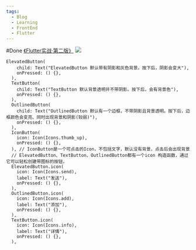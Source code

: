 ```yaml
---
tags:
  - Blog
  - Learning
  - FrontEnd
  - Flutter
---
```

#Done 
[《Flutter实战·第二版》](https://book.flutterchina.club/chapter3/buttons.html#_3-2-1-elevatedbutton)
![](https://img2024.cnblogs.com/blog/3028374/202407/3028374-20240714104628331-866115011.png)

```
ElevatedButton(
    child: Text("ElevatedButton 默认带有阴影和灰色背景。按下后，阴影会变大"),
    onPressed: () {},
  ),
  TextButton(
    child: Text("TextButton 默认背景透明并不带阴影。按下后，会有背景色"),
    onPressed: () {},
  ),
  OutlinedButton(
    child: Text("OutlinedButton 默认有一个边框，不带阴影且背景透明。按下后，边框颜色会变亮、同时出现背景和阴影(较弱)"),
    onPressed: () {},
  ),
  IconButton(
    icon: Icon(Icons.thumb_up),
    onPressed: () {},
  ), // IconButton是一个可点击的Icon，不包括文字，默认没有背景，点击后会出现背景
  // ElevatedButton、TextButton、OutlinedButton都有一个icon 构造函数，通过它可以轻松创建带图标的按钮，
  ElevatedButton.icon(
    icon: Icon(Icons.send),
    label: Text("发送"),
    onPressed: () {},
  ),
  OutlinedButton.icon(
    icon: Icon(Icons.add),
    label: Text("添加"),
    onPressed: () {},
  ),
  TextButton.icon(
    icon: Icon(Icons.info),
    label: Text("详情"),
    onPressed: () {},
  ),
```
